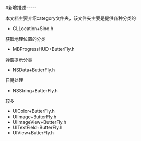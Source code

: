 #新增描述-----

本文档主要介绍category文件夹，该文件夹主要是提供各种分类的

* CLLocation+Sino.h 

获取地理位置的分类

* MBProgressHUD+ButterFly.h 

弹窗提示分类

* NSData+ButterFly.h 

日期处理

* NSString+ButterFly.h 

较多

* UIColor+ButterFly.h 
* UIImage+ButterFly.h 
* UIImageView+ButterFly.h
* UITextField+ButterFly.h
* UIView+ButterFly.h